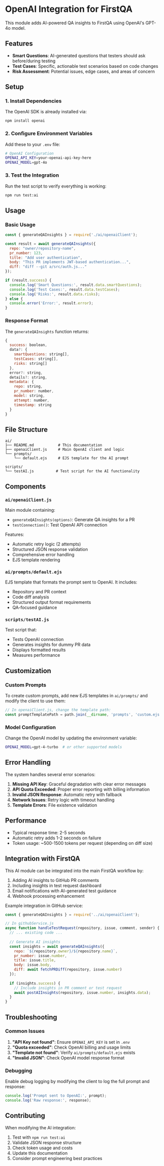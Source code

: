 # OpenAI Integration for FirstQA

This module adds AI-powered QA insights to FirstQA using OpenAI's GPT-4o model.

## Features

- **Smart Questions**: AI-generated questions that testers should ask before/during testing
- **Test Cases**: Specific, actionable test scenarios based on code changes
- **Risk Assessment**: Potential issues, edge cases, and areas of concern

## Setup

### 1. Install Dependencies

The OpenAI SDK is already installed via:
```bash
npm install openai
```

### 2. Configure Environment Variables

Add these to your `.env` file:

```bash
# OpenAI Configuration
OPENAI_API_KEY=your-openai-api-key-here
OPENAI_MODEL=gpt-4o
```

### 3. Test the Integration

Run the test script to verify everything is working:

```bash
npm run test:ai
```

## Usage

### Basic Usage

```javascript
const { generateQAInsights } = require('./ai/openaiClient');

const result = await generateQAInsights({
  repo: "owner/repository-name",
  pr_number: 123,
  title: "Add user authentication",
  body: "This PR implements JWT-based authentication...",
  diff: "diff --git a/src/auth.js..."
});

if (result.success) {
  console.log('Smart Questions:', result.data.smartQuestions);
  console.log('Test Cases:', result.data.testCases);
  console.log('Risks:', result.data.risks);
} else {
  console.error('Error:', result.error);
}
```

### Response Format

The `generateQAInsights` function returns:

```javascript
{
  success: boolean,
  data?: {
    smartQuestions: string[],
    testCases: string[],
    risks: string[]
  },
  error?: string,
  details?: string,
  metadata: {
    repo: string,
    pr_number: number,
    model: string,
    attempt: number,
    timestamp: string
  }
}
```

## File Structure

```
ai/
├── README.md           # This documentation
├── openaiClient.js     # Main OpenAI client and logic
└── prompts/
    └── default.ejs     # EJS template for the AI prompt

scripts/
└── testAI.js          # Test script for the AI functionality
```

## Components

### `ai/openaiClient.js`

Main module containing:
- `generateQAInsights(options)`: Generate QA insights for a PR
- `testConnection()`: Test OpenAI API connection

Features:
- Automatic retry logic (2 attempts)
- Structured JSON response validation
- Comprehensive error handling
- EJS template rendering

### `ai/prompts/default.ejs`

EJS template that formats the prompt sent to OpenAI. It includes:
- Repository and PR context
- Code diff analysis
- Structured output format requirements
- QA-focused guidance

### `scripts/testAI.js`

Test script that:
- Tests OpenAI connection
- Generates insights for dummy PR data
- Displays formatted results
- Measures performance

## Customization

### Custom Prompts

To create custom prompts, add new EJS templates in `ai/prompts/` and modify the client to use them:

```javascript
// In openaiClient.js, change the template path:
const promptTemplatePath = path.join(__dirname, 'prompts', 'custom.ejs');
```

### Model Configuration

Change the OpenAI model by updating the environment variable:

```bash
OPENAI_MODEL=gpt-4-turbo  # or other supported models
```

## Error Handling

The system handles several error scenarios:

1. **Missing API Key**: Graceful degradation with clear error messages
2. **API Quota Exceeded**: Proper error reporting with billing information
3. **Invalid JSON Response**: Automatic retry with fallback
4. **Network Issues**: Retry logic with timeout handling
5. **Template Errors**: File existence validation

## Performance

- Typical response time: 2-5 seconds
- Automatic retry adds 1-2 seconds on failure
- Token usage: ~500-1500 tokens per request (depending on diff size)

## Integration with FirstQA

This AI module can be integrated into the main FirstQA workflow by:

1. Adding AI insights to GitHub PR comments
2. Including insights in test request dashboard
3. Email notifications with AI-generated test guidance
4. Webhook processing enhancement

Example integration in GitHub service:

```javascript
const { generateQAInsights } = require('../ai/openaiClient');

// In githubService.js
async function handleTestRequest(repository, issue, comment, sender) {
  // ... existing code ...
  
  // Generate AI insights
  const insights = await generateQAInsights({
    repo: `${repository.owner}/${repository.name}`,
    pr_number: issue.number,
    title: issue.title,
    body: issue.body,
    diff: await fetchPRDiff(repository, issue.number)
  });
  
  if (insights.success) {
    // Include insights in PR comment or test request
    await postAIInsights(repository, issue.number, insights.data);
  }
}
```

## Troubleshooting

### Common Issues

1. **"API Key not found"**: Ensure `OPENAI_API_KEY` is set in `.env`
2. **"Quota exceeded"**: Check OpenAI billing and usage limits
3. **"Template not found"**: Verify `ai/prompts/default.ejs` exists
4. **"Invalid JSON"**: Check OpenAI model response format

### Debugging

Enable debug logging by modifying the client to log the full prompt and response:

```javascript
console.log('Prompt sent to OpenAI:', prompt);
console.log('Raw response:', response);
```

## Contributing

When modifying the AI integration:

1. Test with `npm run test:ai`
2. Validate JSON response structure
3. Check token usage and costs
4. Update this documentation
5. Consider prompt engineering best practices 